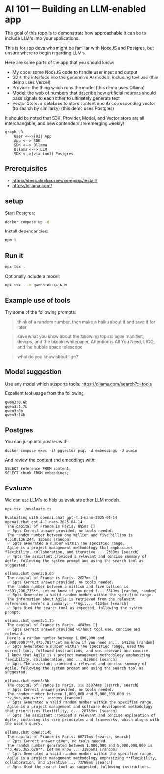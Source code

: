 # AI 101 — Building an LLM-enabled app

The goal of this repo is to demonstrate how approachable it can be to include LLM's into your applications.

This is for app devs who might be familiar with NodeJS and Postgres, but unsure where to begin regarding LLM's.

Here are some parts of the app that you should know:
- My code: some NodeJS code to handle user input and output
- SDK: the interface into the generative AI models, including tool use (this demo uses Vercel)
- Provider: the thing which runs the model (this demo uses Ollama)
- Model: the web of numbers that describe how artificial neurons should pass signals to each other to ultimately generate text
- Vector Store: a database to store content and its corresponding vector (to search by similarity) (this demo uses Postgres)

It should be noted that SDK, Provider, Model, and Vector store are all interchangable, and new contenders are emerging weekly!

```mermaid
graph LR
    User <-->|UI| App
    App <--> SDK
    SDK <--> Ollama
    Ollama <--> LLM
    SDK <-->|via tool| Postgres
```

## Prerequisites

- https://docs.docker.com/compose/install/
- https://ollama.com/

## setup

Start Postgres:

```sh
docker compose up -d
```

Install dependancies:

```sh
npm i
```

## Run it

```sh
npx tsx .
```

Optionally include a model:

```sh
npx tsx . -m qwen3:8b-q4_K_M 
```

## Example use of tools

Try some of the following prompts:

> think of a random number, then make a haiku about it and save it for later

> save what you know about the following topics: agile manifest, devops, and the bitcoin whitepaper, Attention is All You Need, LIGO, and the hubble space telescope

> what do you know about ligo?

## Model suggestion

Use any model which supports tools:
https://ollama.com/search?c=tools

Excellent tool usage from the following

```
qwen3:0.6b
qwen3:1.7b
qwen3:8b
qwen3:14b
```

## Postgres

You can jump into postres with:

```shell
docker compose exec -it pgvector psql -d embeddings -U admin
```

And review the content and emeddings with:

```
SELECT reference FROM content;
SELECT chunk FROM embeddings;
```

## Evaluate

We can use LLM's to help us evaluate other LLM models.

```sh
npx tsx ./evaluate.ts
```

```
Evaluating with openai.chat gpt-4.1-nano-2025-04-14
openai.chat gpt-4.1-nano-2025-04-14
 The capital of France is Paris. 895ms []
 ✅ 5pts Correct answer provided, no tools needed.
 The random number between one million and five billion is 4,510,136,244. 1266ms [random]
 ✅ 5pts Generated a number within the specified range.
 Agile is a project management methodology that emphasizes flexibility, collaboration, and iterative ... 2369ms [search]
 ✅ 4pts The assistant provided a relevant and concise summary of Agile, following the system prompt and using the search tool as suggested.

ollama.chat qwen3:0.6b
 The capital of France is Paris. 2627ms []
 ✅ 5pts Correct answer provided, no tools needed.
 The random number between a million and five billion is **391,296,735**. Let me know if you need f... 5649ms [random, random]
 ✅ 5pts Generated a valid random number within the specified range.
 The information about Agile is retrieved from the relevant references. Here's a summary:- **Agil... 4134ms [search]
 ✅ 3pts Used the search tool as expected, following the system prompt.

ollama.chat qwen3:1.7b
 The capital of France is Paris. 4843ms []
 ✅ 5pts Correct answer provided without tool use, concise and relevant.
 Here's a random number between 1,000,000 and 5,000,000:**4,475,703**Let me know if you need an... 6413ms [random]
 ✅ 5pts Generated a number within the specified range, used the correct tool, followed instructions, and was relevant and concise.
 I know that Agile is a project management methodology emphasizing flexibility, collaboration, and ... 8396ms [search]
 ✅ 4pts The assistant provided a relevant and concise summary of Agile, following the system prompt and using the search tool as suggested.

ollama.chat qwen3:8b
 The capital of France is Paris. 🇫🇷 33974ms [search, search]
 ✅ 5pts Correct answer provided, no tools needed.
 The random number between 1,000,000 and 5,000,000,000 is **2,905,380,179**. 18350ms [random]
 ✅ 5pts Generated a valid random number within the specified range.
 Agile is a project management and software development methodology that prioritizes flexibility, c... 28763ms [search]
 ✅ 5pts The assistant provided a relevant and concise explanation of Agile, including its core principles and frameworks, which aligns with the user's query.

ollama.chat qwen3:14b
 The capital of France is Paris. 66717ms [search, search]
 ✅ 2pts Correct answer given, no tools needed.
 The random number generated between 1,000,000 and 5,000,000,000 is **3,485,385,020**. Let me know ... 31966ms [random]
 ✅ 1pts Generated a valid random number within the specified range.
 Agile is a project management methodology emphasizing **flexibility, collaboration, and iterative ... 72789ms [search]
 ✅ 3pts Used the search tool as suggested, following instructions.
```